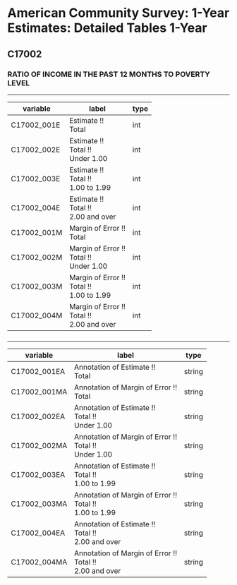 # American Community Survey: 1-Year Estimates: Detailed Tables 1-Year

## C17002

### RATIO OF INCOME IN THE PAST 12 MONTHS TO POVERTY LEVEL

___

| variable | label | type |
| ----- | ----- | ----- |
| C17002_001E | Estimate !!<br>Total | int |
| C17002_002E | Estimate !!<br>Total !!<br>Under 1.00 | int |
| C17002_003E | Estimate !!<br>Total !!<br>1.00 to 1.99 | int |
| C17002_004E | Estimate !!<br>Total !!<br>2.00 and over | int |
| C17002_001M | Margin of Error !!<br>Total | int |
| C17002_002M | Margin of Error !!<br>Total !!<br>Under 1.00 | int |
| C17002_003M | Margin of Error !!<br>Total !!<br>1.00 to 1.99 | int |
| C17002_004M | Margin of Error !!<br>Total !!<br>2.00 and over | int |
### 

___

| variable | label | type |
| ----- | ----- | ----- |
| C17002_001EA | Annotation of Estimate !!<br>Total | string |
| C17002_001MA | Annotation of Margin of Error !!<br>Total | string |
| C17002_002EA | Annotation of Estimate !!<br>Total !!<br>Under 1.00 | string |
| C17002_002MA | Annotation of Margin of Error !!<br>Total !!<br>Under 1.00 | string |
| C17002_003EA | Annotation of Estimate !!<br>Total !!<br>1.00 to 1.99 | string |
| C17002_003MA | Annotation of Margin of Error !!<br>Total !!<br>1.00 to 1.99 | string |
| C17002_004EA | Annotation of Estimate !!<br>Total !!<br>2.00 and over | string |
| C17002_004MA | Annotation of Margin of Error !!<br>Total !!<br>2.00 and over | string |

